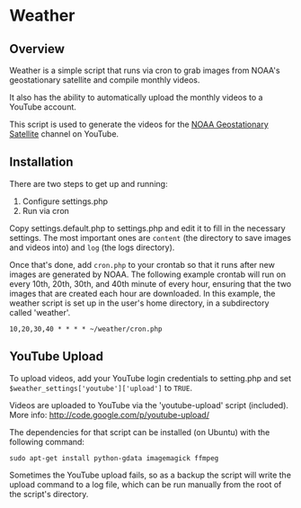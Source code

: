Weather
=======

Overview
--------

Weather is a simple script that runs via cron to grab images from NOAA's geostationary satellite and compile monthly videos.

It also has the ability to automatically upload the monthly videos to a YouTube account.

This script is used to generate the videos for the [NOAA Geostationary Satellite](http://www.youtube.com/user/noaagoes) channel on YouTube.

Installation
------------

There are two steps to get up and running:

1. Configure settings.php
2. Run via cron

Copy settings.default.php to settings.php and edit it to fill in the necessary settings. The most important ones are `content` (the directory to save images and videos into) and `log` (the logs directory).

Once that's done, add `cron.php` to your crontab so that it runs after new images are generated by NOAA. The following example crontab will run on every 10th, 20th, 30th, and 40th minute of every hour, ensuring that the two images that are created each hour are downloaded. In this example, the weather script is set up in the user's home directory, in a subdirectory called 'weather'.

    10,20,30,40 * * * * ~/weather/cron.php

YouTube Upload
--------------

To upload videos, add your YouTube login credentials to setting.php and set `$weather_settings['youtube']['upload']` to `TRUE`.

Videos are uploaded to YouTube via the 'youtube-upload' script (included).
More info: http://code.google.com/p/youtube-upload/

The dependencies for that script can be installed (on Ubuntu) with the following command:

    sudo apt-get install python-gdata imagemagick ffmpeg

Sometimes the YouTube upload fails, so as a backup the script will write the upload command to a log file, which can be run manually from the root of the script's directory.
